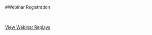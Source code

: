 
#Webinar Registration

<div class='well label-success' style="color:white !important;">
Thank you for registering for RhoMobile Webinars. You may receive an email to the address provided to complete the registration process.
</div>

<div>
<a href="https://developer.motorolasolutions.com/community/rhomobile-suite/videos" class="btn btn-primary">View Webinar Replays</a>
</div>